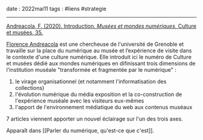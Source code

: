 date : 2022mai11
tags : #liens #strategie 

---------

[Andreacola, F. (2020). Introduction. *Musées et mondes numériques*, Culture et musées, 35. ](https://journals.openedition.org/culturemusees/4381)

[Florence Andreacola](http://andreacola.fr/) est une chercheuse de l'université de Grenoble et travaille sur la place du numérique au musée et l’expérience de visite dans le contexte d'une culture numérique.
Elle introduit ici le numéro de Culture et musées dédié aux mondes numériques en difinissant trois dimensions de l'institution muséale "transformée et fragmentée par le numérique" : 
1. le virage organisationnel (et notamment l'informatisation des collections)
2. l'évolution numérique du média exposition et la co-construction de l'expérience muséale avec les visiteurs eux-mêmes
3. l'apport de l'environnement médiatique du web aux contenus muséaux

7 articles viennent apporter un nouvel éclairage sur l'un des trois axes. 


Apparaît dans [[Parler du numérique, qu'est-ce que c'est]]. 